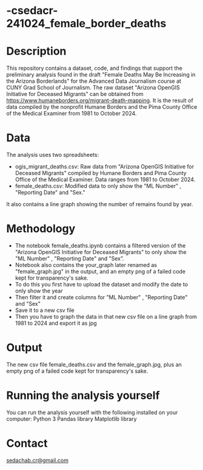 # -csedacr-241024_female_border_deaths

# **Description**

This repository contains a dataset, code, and findings that support the preliminary analysis found in the draft "Female Deaths May Be Increasing in the Arizona Borderlands" for the Advanced Data Journalism course at CUNY Grad School of Journalism. The raw dataset "Arizona OpenGIS Initiative for Deceased Migrants" can be obtained from https://www.humaneborders.org/migrant-death-mapping. It is the result of data compiled by the nonprofit Humane Borders and the Pima County Office of the Medical Examiner from 1981 to October 2024.

# **Data**

The analysis uses two spreadsheets:
- ogis_migrant_deaths.csv: Raw data from "Arizona OpenGIS Initiative for Deceased Migrants" compiled by Humane Borders and Pima County Office of the Medical Examiner. Data ranges from 1981 to October 2024.
- female_deaths.csv: Modified data to only show the "ML Number" , "Reporting Date" and "Sex."

It also contains a line graph showing the number of remains found by year.

# **Methodology**

- The notebook female_deaths.ipynb contains a filtered version of the "Arizona OpenGIS Initiative for Deceased Migrants" to only show the "ML Number" , "Reporting Date" and "Sex”.
- Notebook also contains the your_graph later renamed as "female_graph.jpg" in the output, and an empty png of a failed code kept for transparency's sake.
- To do this you first have to upload the dataset and modify the date to only show the year
- Then filter it and create columns for "ML Number" , "Reporting Date" and "Sex" 
- Save it to a new csv file
- Then you have to graph the data in that new csv file on a line graph from 1981 to 2024 and export it as jpg

# **Output**
The new csv file female_deaths.csv and the female_graph.jpg, plus an empty png of a failed code kept for transparency's sake.

# **Running the analysis yourself**
You can run the analysis yourself with the following installed on your computer:
Python 3
Pandas library
Matplotlib library

# **Contact**

sedachab.cr@gmail.com


